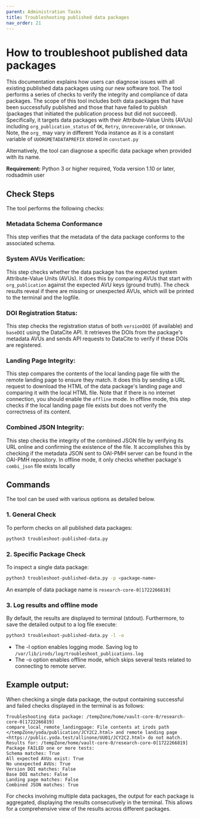 ```yaml
---
parent: Administration Tasks
title: Troubleshooting published data packages
nav_order: 21
---
```

# How to troubleshoot published data packages

This documentation explains how users can diagnose issues with all existing published data packages using our new software tool. The tool performs a series of checks to verify the integrity and compliance of data packages. The scope of this tool includes both data packages that have been successfully published and those that have failed to publish (packages that initiated the publication process but did not succeed). Specifically, it targets data packages with their Attribute-Value Units (AVUs) including `org_publication_status` of `OK`, `Retry`, `Unrecoverable`, or `Unknown`. Note, the `org_` may vary in different Yoda instance as it is a constant variable of `UUORGMETADATAPREFIX` stored in `constant.py`

Alternatively, the tool can diagnose a specific data package when provided with its name.

**Requirement:** Python 3 or higher required, Yoda version 1.10 or later, rodsadmin user

## **Check Steps**

The tool performs the following checks:

### **Metadata Schema Conformance**

This step verifies that the metadata of the data package conforms to the associated schema.


### **System AVUs Verification:**

This step checks whether the data package has the expected system Attribute-Value Units (AVUs). It does this by comparing AVUs that start with `org_publication` against the expected AVU keys (ground truth). The check results reveal if there are missing or unexpected AVUs, which will be printed to the terminal and the logfile.

### **DOI Registration Status:**

This step checks the registration status of both `versionDOI` (if available) and `baseDOI` using the DataCite API. It retrieves the DOIs from the package's metadata AVUs and sends API requests to DataCite to verify if these DOIs are registered.

### **Landing Page Integrity:**

This step compares the contents of the local landing page file with the remote landing page to ensure they match. It does this by sending a URL request to download the HTML of the data package's landing page and comparing it with the local HTML file. Note that if there is no internet connection, you should enable the `offline` mode. In offline mode, this step checks if the local landing page file exists but does not verify the correctness of its content.

### **Combined JSON Integrity:**

This step checks the integrity of the combined JSON file by verifying its URL online and confirming the existence of the file. It accomplishes this by checking if the metadata JSON sent to OAI-PMH server can be found in the OAI-PMH repository. In offline mode, it only checks whether package's `combi_json` file exists locally


## Commands

The tool can be used with various options as detailed below.

### **1. General Check**

To perform checks on all published data packages:

```bash
python3 troubleshoot-published-data.py
```

### **2. Specific Package Check**

To inspect a single data package:

```bash
python3 troubleshoot-published-data.py -p <package-name>
```

An example of data package name is `research-core-0[1722266819]`

### **3. Log results and offline mode**

By default, the results are displayed to terminal (stdout). Furthermore, to save the detailed output to a log file execute:

```bash
python3 troubleshoot-published-data.py -l -o
```

- The -l option enables logging mode. Saving log to `/var/lib/irods/log/troubleshoot_publications.log`
- The -o option enables offline mode, which skips several tests related to connecting to remote server.

## **Example output:**

When checking a single data package, the output containing successful and failed checks displayed in the terminal is as follows:

```
Troubleshooting data package: /tempZone/home/vault-core-0/research-core-0[1722266819]
compare_local_remote_landingpage: File contents at irods path </tempZone/yoda/publication/JCY2C2.html> and remote landing page <https://public.yoda.test/allinone/UU01/JCY2C2.html> do not match.
Results for: /tempZone/home/vault-core-0/research-core-0[1722266819]
Package FAILED one or more tests:
Schema matches: True
All expected AVUs exist: True
No unexpected AVUs: True
Version DOI matches: False
Base DOI matches: False
Landing page matches: False
Combined JSON matches: True
```

For checks involving multiple data packages, the output for each package is aggregated, displaying the results consecutively in the terminal. This allows for a comprehensive view of the results across different packages.
